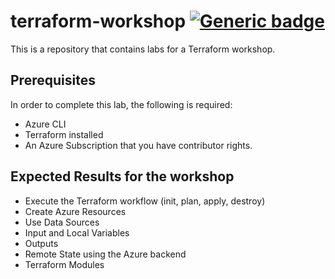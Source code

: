 # terraform-workshop [![Generic badge](https://img.shields.io/badge/Development-InProgress-green.svg)](https://shields.io/)

This is a repository that contains labs for a Terraform workshop.

## Prerequisites

In order to complete this lab, the following is required:

- Azure CLI
- Terraform installed
- An Azure Subscription that you have contributor rights.

## Expected Results for the workshop

- Execute the Terraform workflow (init, plan, apply, destroy)
- Create Azure Resources
- Use Data Sources
- Input and Local Variables
- Outputs
- Remote State using the Azure backend
- Terraform Modules
